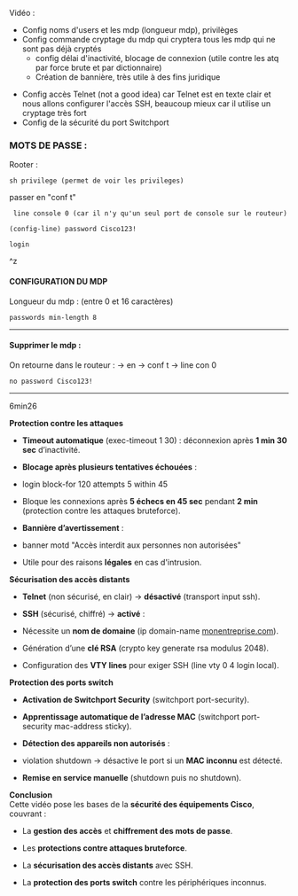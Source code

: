 
Vidéo : 

* Config noms d'users et les mdp (longueur mdp), privilèges 
* Config commande cryptage du mdp qui cryptera tous les mdp qui ne sont pas déjà cryptés 
	* config délai d'inactivité, blocage de connexion (utile contre les atq par force brute et par dictionnaire) 
	* Création de bannière, très utile à des fins juridique
+ Config accès Telnet (not a good idea) car Telnet est en texte clair et nous allons configurer l'accès SSH, beaucoup mieux car il utilise un cryptage très fort
+ Config de la sécurité du port Switchport

### MOTS DE PASSE :  

Rooter : 

```
sh privilege (permet de voir les privileges)
```

passer en "conf t" 

```
 line console 0 (car il n'y qu'un seul port de console sur le routeur)
```

```
(config-line) password Cisco123!
```

```
login
```

^z 

#### CONFIGURATION DU MDP 

Longueur du mdp : (entre 0 et 16 caractères)

```
passwords min-length 8
```







---
#### Supprimer le mdp : 

On retourne dans le routeur : -> en -> conf t -> line con 0 

```
no password Cisco123!
```

---

6min26




















**Protection contre les attaques**  

- **Timeout automatique** (exec-timeout 1 30) : déconnexion après **1 min 30 sec** d’inactivité.  
    
- **Blocage après plusieurs tentatives échouées** :  
    
- login block-for 120 attempts 5 within 45  
    
- Bloque les connexions après **5 échecs en 45 sec** pendant **2 min** (protection contre les attaques bruteforce).  
    
- **Bannière d’avertissement** :  
    
- banner motd "Accès interdit aux personnes non autorisées"  
    
- Utile pour des raisons **légales** en cas d'intrusion.  
    

**Sécurisation des accès distants**  

- **Telnet** (non sécurisé, en clair) → **désactivé** (transport input ssh).  
    
- **SSH** (sécurisé, chiffré) → **activé** :  
    
- Nécessite un **nom de domaine** (ip domain-name [monentreprise.com](http://monentreprise.com)).  
    
- Génération d’une **clé RSA** (crypto key generate rsa modulus 2048).  
    
- Configuration des **VTY lines** pour exiger SSH (line vty 0 4 login local).  
    

**Protection des ports switch**  

- **Activation de Switchport Security** (switchport port-security).  
    
- **Apprentissage automatique de l’adresse MAC** (switchport port-security mac-address sticky).  
    
- **Détection des appareils non autorisés** :  
    
- violation shutdown → désactive le port si un **MAC inconnu** est détecté.  
    
- **Remise en service manuelle** (shutdown puis no shutdown).  
    

**Conclusion**  
Cette vidéo pose les bases de la **sécurité des équipements Cisco**, couvrant :  

- La **gestion des accès** et **chiffrement des mots de passe**.  
    
- Les **protections contre attaques bruteforce**.  
    
- La **sécurisation des accès distants** avec SSH.  
    
- La **protection des ports switch** contre les périphériques inconnus.
